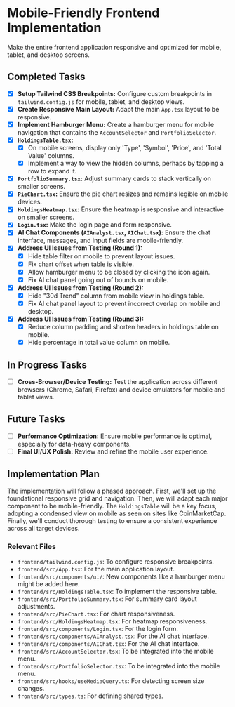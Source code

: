 # Mobile-Friendly Frontend Implementation

Make the entire frontend application responsive and optimized for mobile, tablet, and desktop screens.

## Completed Tasks

- [x] **Setup Tailwind CSS Breakpoints:** Configure custom breakpoints in `tailwind.config.js` for mobile, tablet, and desktop views.
- [x] **Create Responsive Main Layout:** Adapt the main `App.tsx` layout to be responsive.
- [x] **Implement Hamburger Menu:** Create a hamburger menu for mobile navigation that contains the `AccountSelector` and `PortfolioSelector`.
- [x] **`HoldingsTable.tsx`:**
    - [x] On mobile screens, display only 'Type', 'Symbol', 'Price', and 'Total Value' columns.
    - [x] Implement a way to view the hidden columns, perhaps by tapping a row to expand it.
- [x] **`PortfolioSummary.tsx`:** Adjust summary cards to stack vertically on smaller screens.
- [x] **`PieChart.tsx`:** Ensure the pie chart resizes and remains legible on mobile devices.
- [x] **`HoldingsHeatmap.tsx`:** Ensure the heatmap is responsive and interactive on smaller screens.
- [x] **`Login.tsx`:** Make the login page and form responsive.
- [x] **AI Chat Components (`AIAnalyst.tsx`, `AIChat.tsx`):** Ensure the chat interface, messages, and input fields are mobile-friendly.
- [x] **Address UI Issues from Testing (Round 1):**
    - [x] Hide table filter on mobile to prevent layout issues.
    - [x] Fix chart offset when table is visible.
    - [x] Allow hamburger menu to be closed by clicking the icon again.
    - [x] Fix AI chat panel going out of bounds on mobile.
- [x] **Address UI Issues from Testing (Round 2):**
    - [x] Hide "30d Trend" column from mobile view in holdings table.
    - [x] Fix AI chat panel layout to prevent incorrect overlap on mobile and desktop.
- [x] **Address UI Issues from Testing (Round 3):**
    - [x] Reduce column padding and shorten headers in holdings table on mobile.
    - [x] Hide percentage in total value column on mobile.

## In Progress Tasks

- [ ] **Cross-Browser/Device Testing:** Test the application across different browsers (Chrome, Safari, Firefox) and device emulators for mobile and tablet views.

## Future Tasks

- [ ] **Performance Optimization:** Ensure mobile performance is optimal, especially for data-heavy components.
- [ ] **Final UI/UX Polish:** Review and refine the mobile user experience.

## Implementation Plan

The implementation will follow a phased approach. First, we'll set up the foundational responsive grid and navigation. Then, we will adapt each major component to be mobile-friendly. The `HoldingsTable` will be a key focus, adopting a condensed view on mobile as seen on sites like CoinMarketCap. Finally, we'll conduct thorough testing to ensure a consistent experience across all target devices.

### Relevant Files

- `frontend/tailwind.config.js`: To configure responsive breakpoints.
- `frontend/src/App.tsx`: For the main application layout.
- `frontend/src/components/ui/`: New components like a hamburger menu might be added here.
- `frontend/src/HoldingsTable.tsx`: To implement the responsive table.
- `frontend/src/PortfolioSummary.tsx`: For summary card layout adjustments.
- `frontend/src/PieChart.tsx`: For chart responsiveness.
- `frontend/src/HoldingsHeatmap.tsx`: For heatmap responsiveness.
- `frontend/src/components/Login.tsx`: For the login form.
- `frontend/src/components/AIAnalyst.tsx`: For the AI chat interface.
- `frontend/src/components/AIChat.tsx`: For the AI chat interface.
- `frontend/src/AccountSelector.tsx`: To be integrated into the mobile menu.
- `frontend/src/PortfolioSelector.tsx`: To be integrated into the mobile menu.
- `frontend/src/hooks/useMediaQuery.ts`: For detecting screen size changes.
- `frontend/src/types.ts`: For defining shared types.